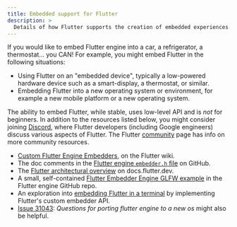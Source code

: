 ```yaml
---
title: Embedded support for Flutter
description: >
  Details of how Flutter supports the creation of embedded experiences.
---
```


If you would like to embed Flutter engine into a car,
a refrigerator, a thermostat... you CAN! For example,
you might embed Flutter in the following situations:

* Using Flutter on an "embedded device",
  typically a low-powered hardware device
  such as a smart-display, a thermostat, or similar.
* Embedding Flutter into a new operating system or
  environment, for example a new mobile platform
  or a new operating system.

The ability to embed Flutter, while stable,
uses low-level API and is _not_ for beginners. 
In addition to the resources listed below, you
might consider joining [Discord][], where Flutter
developers (including Google engineers) discuss
various aspects of Flutter. The Flutter
[community][] page has info on more community
resources.

* [Custom Flutter Engine Embedders][], on the Flutter wiki.
* The doc comments in the
  [Flutter engine `embedder.h` file][] on GitHub.
* The [Flutter architectural overview][] on docs.flutter.dev.
* A small, self-contained [Flutter Embedder Engine GLFW example][]
  in the Flutter engine GitHub repo.
* An exploration into [embedding Flutter in a terminal][] by
  implementing Flutter's custom embedder API.
* [Issue 31043][]: _Questions for porting flutter engine to
  a new os_ might also be helpful.


[community]: {{site.main-url}}/community
[Discord]: https://discord.com/invite/N7Yshp4
[Custom Flutter Engine Embedders]: {{site.repo.flutter}}/blob/master/engine/src/flutter/docs/Custom-Flutter-Engine-Embedders.md
[Flutter architectural overview]: /resources/architectural-overview
[Flutter engine `embedder.h` file]: {{site.repo.flutter}}/blob/master/engine/src/flutter/shell/platform/embedder/embedder.h
[Flutter Embedder Engine GLFW example]: {{site.repo.flutter}}/tree/master/engine/src/flutter/examples/glfw#flutter-embedder-engine-glfw-example
[embedding Flutter in a terminal]: https://github.com/jiahaog/flt
[Issue 31043]: {{site.repo.flutter}}/issues/31043


